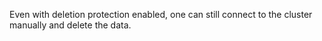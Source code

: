 Even with deletion protection enabled, one can still connect to the cluster manually and delete the data.
